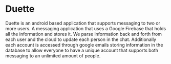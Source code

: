 # Duette
Duette is an android based application that supports messaging to two or more users. A messaging application that uses a Google Firebase that holds all the information and stores it. We parse information back and forth from each user and the cloud to update each person in the chat. 
Additionally each account is accessed through google emails storing information in the database to allow everyone to have a unique account that supports both messaging to an unlimited amount of people.
